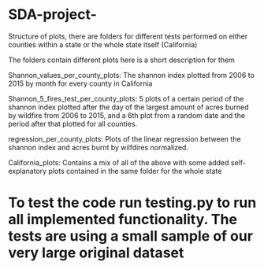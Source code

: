 # SDA-project-

Structure of plots, there are folders for different tests performed on either counties within a state or the whole state itself (California)

The folders contain different plots here is a short description for them

Shannon_values_per_county_plots: The shannon index plotted from 2006 to 2015 by month for every county in California

Shannon_5_fires_test_per_county_plots: 5 plots of a certain period of the shannon index plotted after the day of the largest amount of acres burned by wildfire from 2006 to 2015, and a 6th plot from a random date and the period after that plotted for all counties.

regression_per_county_plots: Plots of the linear regression between the shannon index and acres burnt by wilfdires normalized.

California_plots: Contains a mix of all of the above with some added self-explanatory plots contained in the same folder for the whole state


# To test the code run testing.py to run all implemented functionality. The tests are using a small sample of our very large original dataset
